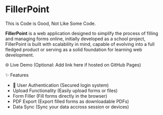 # FillerPoint

This is Code is Good, Not Like Some Code.

**FillerPoint** is a web application designed to simplify the process of filling and managing forms online, initially developed as a school project, FillerPoint is built with scalability in mind, capable of evolving into a full fledged product or serving as a solid foundation for learning web development.

🌐 Live Demo
(Optional: Add link here if hosted on GitHub Pages)

✨ Features
- 🔐 User Authentication (Secured login system)
- Upload Functionality (Easily upload forms or files)
- Form Filler (Fill forms directly in the browser)
- PDF Export (Export filled forms as downloadable PDFs)
- Data Sync (Sync your data accross session or devices)

